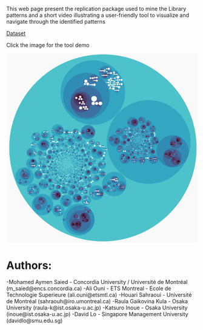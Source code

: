 This web page present the replication package used to mine the Library patterns and a short video illustrating a user-friendly tool to visualize and navigate through the identified patterns


[Dataset](https://github.com/saiedmoh/LibCUP/blob/master/githubsnapshot.zip)

Click the image for the tool demo

[![Libcup Visualisation](LibCupVisualisation.png)](http://www.youtube.com/watch?v=aDRRDKLecGY)



<h1>Authors:</h1>
-Mohamed Aymen Saied - Concordia University / Université de Montréal (m_saied@encs.concordia.ca)
-Ali Ouni - ETS Montreal - Ecole de Technologie Superieure (ali.ouni@etsmtl.ca)
-Houari Sahraoui - Université de Montréal  (sahraouh@iro.umontreal.ca)
-Raula Gaikovina Kula - Osaka University (raula-k@ist.osaka-u.ac.jp)
-Katsuro Inoue - Osaka University (inoue@ist.osaka-u.ac.jp)
-David Lo - Singapore Management University (davidlo@smu.edu.sg)
